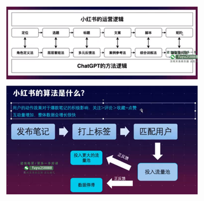 ![](../photo/Pasted%20image%2020241203190925.png)

![](../photo/Pasted%20image%2020241203190618.png)

